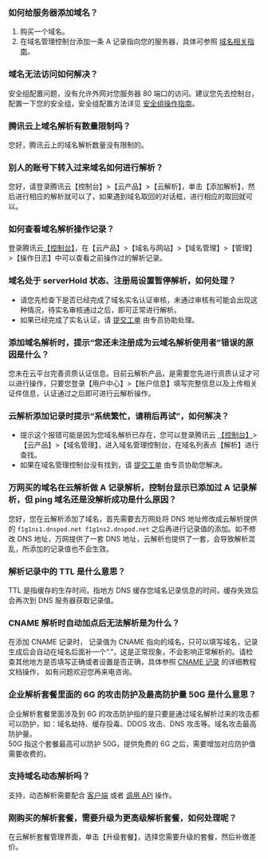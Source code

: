 ### 如何给服务器添加域名？
1. 购买一个域名。  
2. 在域名管理控制台添加一条 A 记录指向您的服务器，具体可参照 [域名相关指南](https://cloud.tencent.com/document/product/242)。

### 域名无法访问如何解决？
安全组配置问题，没有允许外网对您服务器 80 端口的访问。建议您先去控制台，配置一下您的安全组，安全组配置方法详见 [安全组操作指南](https://cloud.tencent.com/document/product/213/5221)。

### 腾讯云上域名解析有数量限制吗？
您好，腾讯云上的域名解析数量没有限制的。

### 别人的账号下转入过来域名如何进行解析？
您好，请登录腾讯云【控制台】>【云产品】>【云解析】，单击【添加解析】，然后进行相应的解析就可以了，如果遇到域名取回的对话框，进行相应的取回就可以。

### 如何查看域名解析操作记录？
登录腾讯云[【控制台】](https://console.cloud.tencent.com/)，在【云产品】>【域名与网站】>【域名管理】>【管理】>【操作日志】中可以查看之前操作过的解析记录。

### 域名处于 serverHold 状态、注册局设置暂停解析，如何处理？
* 请您先检查下是否已经完成了域名实名认证审核，未通过审核有可能会出现这种情况，待实名审核通过之后，即可正常进行解析。  
* 如果已经完成了实名认证，请 [提交工单](https://console.cloud.tencent.com/workorder/category) 由专员协助处理。

### 添加域名解析时，提示“您还未注册成为云域名解析使用者”错误的原因是什么？
您未在云平台完善资质认证信息。目前云解析产品，是需要您先进行资质认证才可以进行操作，只要您登录【用户中心】>【账户信息】填写完整信息以及上传相关证件信息，认证通过之后即可进行云解析操作。

### 云解析添加记录时提示“系统繁忙，请稍后再试”，如何解决？
* 提示这个报错可能是因为您域名解析已存在，您可以登录腾讯云 [【控制台】](https://console.cloud.tencent.com/)>【云产品】>【域名管理】，进入域名管理控制台，在域名列表点【解析】进行查找。  
* 如果在域名管理控制台没有找到，请 [提交工单](https://console.cloud.tencent.com/workorder/category) 由专员协助您解决。


### 万网买的域名在云解析做 A 记录解析，控制台显示已添加过 A 记录解析，但 ping 域名还是没解析成功是什么原因？
您好，您在云解析添加了域名，首先需要去万网处将 DNS 地址修改成云解析提供的 `f1g1ns1.dnspod.net f1g1ns2.dnspod.net` 之后再进行记录值的添加。如不修改 DNS 地址，万网提供了一套 DNS 地址，云解析也提供了一套，会导致解析混乱，所添加的记录值也不会生效。

### 解析记录中的 TTL 是什么意思？
TTL 是指缓存的生存时间，指地方 DNS 缓存您域名记录信息的时间，缓存失效后会再次到 DNS 服务器获取记录值。

### CNAME 解析时自动加点后无法解析是为什么？
在添加 CNAME 记录时， 记录值为 CNAME 指向的域名，只可以填写域名，记录生成后会自动在域名后面补一个“.”，这是正常现象，不会影响正常解析的。请检查其他地方是否填写正确或者设置是否正确，具体参照 [CNAME 记录](https://cloud.tencent.com/document/product/302/3450) 的详细教程文档操作， 如有问题欢迎您再来电咨询。

### 企业解析套餐里面的 6G 的攻击防护及最高防护量 50G 是什么意思？
企业解析套餐里面涉及到 6G 的攻击防护指的是只要是通过域名解析过来的攻击都可以防护，如：域名劫持、缓存投毒、DDOS 攻击、DNS 攻击等。域名攻击最高防护量。  
50G 指这个套餐最高可以防护 50G，提供免费的 6G 之后，需要增加对应防护值需要收费的。

### 支持域名动态解析吗？
支持，动态解析需要配合 [客户端](https://support.dnspod.cn/Kb/showarticle/tsid/19/) 或者 [调用 API](https://www.dnspod.cn/docs/records.html#dns) 操作。

### 刚购买的解析套餐，需要升级为更高级解析套餐，如何处理呢？
在云解析套餐管理界面，单击【升级套餐】，选择您需要升级的套餐，然后补缴差价。






